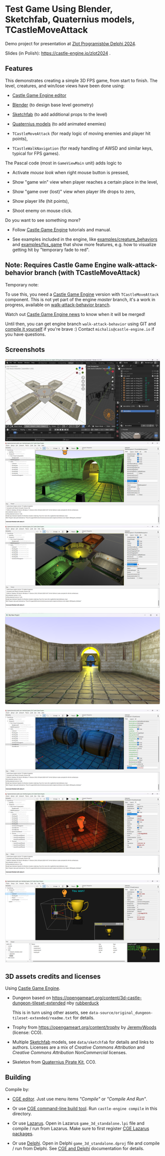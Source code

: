 # Test Game Using Blender, Sketchfab, Quaternius models, TCastleMoveAttack

Demo project for presentation at [Zlot Programistów Delphi 2024](https://www.bsc.com.pl/zlot-programistow-delphi-2024/).

Slides (in Polish): https://castle-engine.io/zlot2024 .

## Features

This demonstrates creating a simple 3D FPS game, from start to finish. The level, creatures, and win/lose views have been done using:

- [Castle Game Engine editor](https://castle-engine.io/editor)

- [Blender](https://castle-engine.io/blender) (to design base level geometry)

- [Sketchfab](https://castle-engine.io/sketchfab) (to add additional props to the level)

- [Quaternius models](https://quaternius.com/) (to add animated enemies)

- `TCastleMoveAttack` (for ready logic of moving enemies and player hit points),

- `TCastleWalkNavigation` (for ready handling of AWSD and similar keys, typical for FPS games).

The Pascal code (most in `GameViewMain` unit) adds logic to

- Activate _mouse look_ when right mouse button is pressed,

- Show "game win" view when player reaches a certain place in the level,

- Show "game over (lost)" view when player life drops to zero,

- Show player life (hit points),

- Shoot enemy on mouse click.

Do you want to see something more?

- Follow [Castle Game Engine](https://castle-engine.io/) tutorials and manual.

- See examples included in the engine, like [examples/creature_behaviors](https://github.com/castle-engine/castle-engine/tree/master/examples/creature_behaviors) and [examples/fps_game](https://github.com/castle-engine/castle-engine/tree/master/examples/fps_game) that show more features, e.g. how to visualize getting hit by "temporary fade to red".

## Note: Requires Castle Game Engine walk-attack-behavior branch (with TCastleMoveAttack)

Temporary note:

To use this, you need a [Castle Game Engine](https://castle-engine.io/) version with `TCastleMoveAttack` component. This is not yet part of the engine _master_ branch, it's a work in progress, available on [walk-attack-behavior branch](https://github.com/castle-engine/castle-engine/tree/walk-attack-behavior).

Watch out [Castle Game Engine news](https://castle-engine.io/wp/) to know when it will be merged!

Until then, you can get engine branch `walk-attack-behavior` using GIT and [compile it yourself](https://castle-engine.io/compiling_from_source.php) if you're brave :) Contact `michalis@castle-engine.io` if you have questions.

## Screenshots

![Level design in Blender](screenshots/level_blender.png)
![Level design in Blender and Castle Game Engine](screenshots/level_blender_cge_1.png)
![Level design in Blender and Castle Game Engine](screenshots/level_blender_cge_2.png)

![Run designed game](screenshots/level_blender_cge_run.png)

![Adding Sketchab assets 1](screenshots/level_sketchfab_1.png)
![Adding Sketchab assets 2](screenshots/level_sketchfab_2.png)

![Game win](screenshots/win.png)

## 3D assets credits and licenses

Using [Castle Game Engine](https://castle-engine.io/).

- Dungeon based on https://opengameart.org/content/3d-castle-dungeon-tileset-extended nby [rubberduck](https://opengameart.org/users/rubberduck)

    This is in turn using other assets, see `data-source/original_dungeon-tileset-extended/readme.txt` for details.

- Trophy from https://opengameart.org/content/trophy by [JeremyWoods](https://opengameart.org/users/jeremywoods) (license: CC0).

- Multiple [Sketchfab](https://sketchfab.com/features/gltf) models, see `data/sketchfab` for details and links to authors. Licenses are a mix of _Creative Commons Attribution_ and _Creative Commons Attribution NonCommercial_ licenses.

- Skeleton from [Quaternius Pirate Kit](https://quaternius.com/packs/piratekit.html), CC0.

## Building

Compile by:

- [CGE editor](https://castle-engine.io/editor). Just use menu items _"Compile"_ or _"Compile And Run"_.

- Or use [CGE command-line build tool](https://castle-engine.io/build_tool). Run `castle-engine compile` in this directory.

- Or use [Lazarus](https://www.lazarus-ide.org/). Open in Lazarus `game_3d_standalone.lpi` file and compile / run from Lazarus. Make sure to first register [CGE Lazarus packages](https://castle-engine.io/lazarus).

- Or use [Delphi](https://www.embarcadero.com/products/Delphi). Open in Delphi `game_3d_standalone.dproj` file and compile / run from Delphi. See [CGE and Delphi](https://castle-engine.io/delphi) documentation for details.